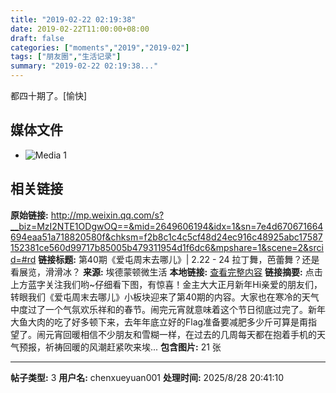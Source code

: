 ```yaml
---
title: "2019-02-22 02:19:38"
date: 2019-02-22T11:00:00+08:00
draft: false
categories: ["moments","2019","2019-02"]
tags: ["朋友圈","生活记录"]
summary: "2019-02-22 02:19:38..."
---
```


都四十期了。[愉快]

## 媒体文件

- ![Media 1](/Moments/photos/2019-02-22/201902220219380.jpg)

## 相关链接

**原始链接:** http://mp.weixin.qq.com/s?__biz=MzI2NTE1ODgwOQ==&mid=2649606194&idx=1&sn=7e4d670671664694eaa51a718820580f&chksm=f2b8c1c4c5cf48d24ec916c48925abc17587152381ce560d99717b85005b479311954d1f6dc6&mpshare=1&scene=2&srcid=#rd
**链接标题:** 第40期《爱屯周末去哪儿》| 2.22 - 24 拉丁舞，芭蕾舞？还是看展览，滑滑冰？
**来源:** 埃德蒙顿微生活
**本地链接:** [查看完整内容](/link_content/2019/02/2019-02-22-1/link_content/)
**链接摘要:** 点击上方蓝字关注我们哟~仔细看下图，有惊喜！金主大大正月新年Hi亲爱的朋友们，转眼我们《爱屯周末去哪儿》小板块迎来了第40期的内容。大家也在寒冷的天气中度过了一个气氛欢乐祥和的春节。闹完元宵就意味着这个节日彻底过完了。新年大鱼大肉的吃了好多顿下来，去年年底立好的Flag准备要减肥多少斤可算是甭指望了。闹元宵回暖相信不少朋友和雪糊一样，在过去的几周每天都在抱着手机的天气预报，祈祷回暖的风潮赶紧吹来埃...
**包含图片:** 21 张

---

**帖子类型:** 3
**用户名:** chenxueyuan001
**处理时间:** 2025/8/28 20:41:10